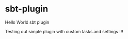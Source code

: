 sbt-plugin
==========

Hello World sbt plugin


Testing out simple plugin with custom tasks and settings !!!
